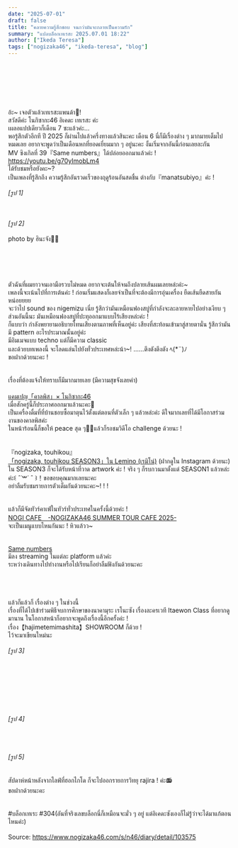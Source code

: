 ```yaml
---
date: "2025-07-01"
draft: false
title: "คลายความรู้สึกชอบ จนกว่ามันจะกลายเป็นความรัก"
summary: "แปลบล็อกเทเรสะ 2025.07.01 18:22"
author: ["Ikeda Teresa"]
tags: ["nogizaka46", "ikeda-teresa", "blog"]
---
```


\
\
\
\
\
\
อ้ะ~ เจอตัวแล้วเทเรสะแพนด้า👀!\
สวัสดีค่ะ โนกิซากะ46 อิเคดะ เทเรสะ ค่ะ\
เผลอแปปเดียวก็เดือน 7 ซะแล้วค่ะ...\
พอรู้สึกตัวอีกที ปี 2025 ก็ผ่านไปแล้วครึ่งทางแล้วสินะคะ เดือน 6 นี่ก็มีเรื่องต่าง ๆ มากมายเต็มไปหมดเลย อยากจะพูดว่าเป็นเดือนหกที่ยอดเยี่ยมมาก ๆ อยู่นะคะ งั้นเริ่มจากอันนี้ก่อนเลยละกัน\
MV ซิงเกิลที่ 39『Same numbers』ได้ปล่อยออกมาแล้วค่ะ !\
<https://youtu.be/g70yImobLm4>\
ได้รับชมหรือยังคะ~?\
เป็นเพลงที่รู้สึกถึง ความรู้สึกอันรวดเร็วของฤดูร้อนอันสดชื่น ต่างกับ『manatsubiyo』ค่ะ !\
\
_[รูป 1]_\
\
\
\
_[รูป 2]_\
\
photo by ฮินะจัง💙💜\
\
\
\
\
\
ตัวฉันที่ผมยาวจนเอามือรวบไม่หมด อยากจะเต้นให้จนถึงปลายเส้นผมเลยหล่ะค่ะ~\
เพลงนี้จะเน้นไปที่การเต้นค่ะ ! ก่อนเริ่มแสดงก็เลยจำเป็นที่จะต้องมีการอุ่นเครื่อง ยืดเส้นยืดสายกันหน่อยยยย\
จะว่าไป sound ของ nigemizu เนี่ย รู้สึกว่ามันเหมือนฟองสบู่ที่กำลังจะละลายหายไปอย่างเงียบ ๆ ส่วนอันนี้นะ มันเหมือนฟองสบู่ที่ปะทุออกมาแบบไร้เสียงหล่ะค่ะ !\
ก็แบบว่า กำลังพยายามอธิบายโทนเสียงตามภาพที่เห็นอยู่ค่ะ เสียงที่สะท้อนเข้ามาสู่สายตานั่น รู้สึกว่ามันมี pattern อะไรประมาณนั้นอยู่ค่ะ\
มีอิมเมจแบบ techno แต่ก็มีความ classic\
และด้วยบทเพลงนี้ จะโลดแล่นไปยังทั่วประเทศหล่ะน้า~! ......ตึงตังตึงตัง ﾍ(\*¨)ﾉ\
ขอฝากด้วยนะคะ !\
\
\
เรื่องที่ต้องแจ้งให้ทราบก็มีมากมายเลย (มีความสุขจังเลยค่า)\
\
[แคมเปญ「คาลพิส」× โนกิซากะ46](https://www.calpis.info/present/nogizaka46/)\
เมื่อสักครู่นี้ก็ประกาศออกมาแล้วนะคะ🫧\
เป็นเครื่องดื่มที่ที่บ้านชอบซื้อมาตุนไว้ตั้งแต่ตอนที่ตัวเล็ก ๆ แล้วหล่ะค่ะ ดีใจมากเลยที่ได้มีโอกาสร่วมงานของคาลพิสค่ะ\
ในหน้าร้อนนี้ก็ขอให้ peace สุด ๆ✌🏻แล้วก็รอชมวิดีโอ challenge ด้วยนะ !\
\
\
『nogizaka, touhikou』\
[「nogizaka, touhikou SEASON3」ใน Lemino (เรมิโน่)](https://lemino.docomo.ne.jp/ft/0000062/) (ฝากดูใน Instagram ด้วยนะ)\
ใน SEASON3 ก็จะได้รับหน้าที่วาด artwork ค่ะ ! จริง ๆ ก็รบกวนมาตั้งแต่ SEASON1 แล้วหล่ะค่ะ꒰ ˆ˙ࠔ​˙ ˆ  ꒱！ขอขอบคุณมากเลยนะคะ\
อย่าลืมรับชมรายการตัวเต็มกันด้วยนะคะ~! ! !\
\
\
แล้วก็มีจัดทัวร์คาเฟ่ในทัวร์ทั่วประเทศในครั้งนี้ด้วยค่ะ !\
[NOGI CAFE　-NOGIZAKA46 SUMMER TOUR CAFE 2025-](https://www.spacetimes.co.jp/nogizaka46_cafe2025/)\
จะเป็นเมนูแบบไหนกันนะ ! หิวแล้วว~\
\
\
[Same numbers](https://nogizaka46.lnk.to/Samenumbers)\
มีลง streaming ในแต่ละ platform แล้วค่ะ\
ระหว่างเดินทางไปทำงานหรือไปเรียนก็อย่าลืมฟังกันด้วยนะคะ\
\
\
\
\
แล้วก็แล้วก็ เรื่องต่าง ๆ ในช่วงนี้\
เรื่องที่ได้ไปเข้าร่วมพิธีจบการศึกษาของนาคามุระ เรโนะซัง เรื่องละครเวที Itaewon Class ที่อยากดูมานาน ในโอกาสหน้าก็อยากจะพูดถึงเรื่องนี้อีกครั้งค่ะ !\
เรื่อง【hajimetemimashita】SHOWROOM ก็ด้วย !\
ไว้จะมาเขียนใหม่นะ\
\
_[รูป 3]_\
\
\
\
\
\
\
\
\
_[รูป 4]_\
\
\
\
\
_[รูป 5]_\
\
\
สัปดาห์หน้าหลังจากไลฟ์ที่ฮอกไกโด ก็จะไปออกรายการวิทยุ rajira ! ค่ะ📻\
ขอฝากด้วยนะคะ\
\
\
#บล็อกเทเระ #304(อันที่จริงเลขบล็อกนี่ก็เหมือนจะมั่ว ๆ อยู่ แต่อิเคดะซังเองก็ไม่รู้ว่าจะได้มาแก้ตอนไหนค่ะ)\
\
Source: <https://www.nogizaka46.com/s/n46/diary/detail/103575>